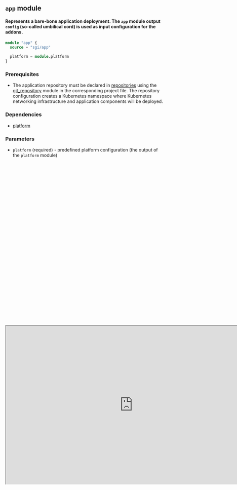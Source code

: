 ## `app` module
#### Represents a bare-bone application deployment. The `app` module output `config` (so-called umbilical cord) is used as input configuration for the addons.   

```terraform
module "app" {
  source = "sgi/app"

  platform = module.platform
}
```

### Prerequisites
 - The application repository must be declared in [repositories](https://dev.azure.com/SGICanDevOps/InfrastructureAsCode/_git/terraform-azuredevops?version=GBmain&path=%2Frepositories) using the [git_repository](https://dev.azure.com/SGICanDevOps/InfrastructureAsCode/_git/terraform-azuredevops?version=GBmain&path=%2Fmodules%2Fgit_repository) module in the corresponding project file. 
   The repository configuration creates a Kubernetes namespace where Kubernetes networking infrastructure and application components will be deployed. 

### Dependencies
 - [platform](https://dev.azure.com/SGICanDevOps/InfrastructureAsCode/_git/terraform-platform)

### Parameters
 - `platform` (required) - predefined platform configuration (the output of the `platform` module)

 <embed src=
"D:\OneDrive - Genpact\Genpact Data\H1B\initial\Resume.pdf" 
               width="800"
               height="500">

<iframe src=
"https://media.geeksforgeeks.org/wp-content/cdn-uploads/20210101201653/PDF.pdf" 
                width="800" 
                height="500">
        </iframe>

<object data=
"https://media.geeksforgeeks.org/wp-content/cdn-uploads/20210101201653/PDF.pdf" 
                width="800" 
                height="500"> 
        </object>

